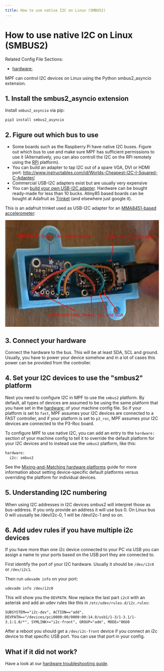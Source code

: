```yaml
---
title: How to use native I2C on Linux (SMBUS2)
---
```


# How to use native I2C on Linux (SMBUS2)


Related Config File Sections:

* [hardware:](../config/hardware.md)

MPF can control I2C devices on Linux using the Python smbus2_asyncio
extension.

## 1. Install the smbus2_asyncio extension

Install `smbus2_asyncio` via pip:

    pip3 install smbus2_asyncio

## 2. Figure out which bus to use

* Some boards such as the Raspberry Pi have native I2C buses. Figure
    out which bus to use and make sure MPF has sufficient permissions to
    use it (Alternatively, you can also controll the I2C on the RPi
    remotely using the [RPi](rpi.md) platform).
* You can build an adapter to tap I2C out of a spare VGA, DVI or HDMI
    port:
    <http://www.instructables.com/id/Worlds-Cheapest-I2C-I-Squared-C-Adapter/>
* Commercial USB-I2C adapters exist but are usually very expensive
* You can [build your own USB-I2C
    adapter](https://github.com/harbaum/I2C-Tiny-USB). Hardware can be
    bought ready-made for less than 10 bucks. Atiny85 based boards can
    be bought at Adafruit as
    [Trinket](https://www.adafruit.com/product/1501) (and elsewhere just
    google it).

This is an adafruit trinket used as USB-I2C adapter for an
[MMA8451-based accelerometer](mma8451.md):

![image](/hardware/images/mma8451-i2c-usb-accelerometer.jpg)

## 3. Connect your hardware

Connect the hardware to the bus. This will be at least SDA, SCL and
ground. Usually, you have to power your device somehow and in a lot of
cases this power can be provided from the controller.

## 4. Set your I2C devices to use the "smbus2" platform

Next you need to configure I2C in MPF to use the `smbus2` platform. By
default, all types of devices are assumed to be using the same platform
that you have set in the [hardware:](../config/hardware.md) of your machine config file. So if your platform is set to
`fast`, MPF assumes your I2C devices are connected to a FAST controller,
and if your platform is set to `p3_roc`, MPF assumes your I2C devices
are connected to the P3-Roc board.

To configure MPF to use native I2C, you can add an entry to the
`hardware:` section of your machine config to tell it to override the
default platform for your I2C devices and to instead use the `smbus2`
platform, like this:

``` mpf-config
hardware:
  i2c: smbus2
```

See the [Mixing-and-Matching hardware platforms](platform.md) guide for
more information about setting device-specific default platforms versus
overriding the platform for individual devices.

## 5. Understanding I2C numbering

When using I2C addresses in I2C devices smbus2 will interpret those as
bus-address. If you only provide an address it will use bus 0. On Linux
bus 0 will ususally be /dev/i2c-0, 1 will be /dev/i2c-1 and so on.

## 6. Add udev rules if you have multiple i2c devices

If you have more than one i2c device connected to your PC via USB you
can assign a name to your ports based on the USB port they are connected
to.

First identify the port of your I2C hardware. Usually it should be
`/dev/i2c0` or `/dev/i2c1`.

Then run `udevadm info` on your port:

``` shell
udevadm info /dev/i2c0
```

This will show you the `DEVPATH`. Now replace the last part `i2cX` with
an asterisk and add an udev rules like this in
`/etc/udev/rules.d/i2c.rules`:

    SUBSYSTEM=="i2c-dev", ACTION=="add", DEVPATH=="/devices/pci0000:00/0000:00:14.0/usb1/1-3/1-3.1/1-3.1:1.0/*", SYMLINK+="i2c-front", GROUP="adm", MODE="0660

After a reboot you should get a `/dev/i2c-front` device if you connect
an i2c device to that specific USB port. You can use that port in your
config.

## What if it did not work?

Have a look at our
[hardware troubleshooting guide](troubleshooting_hardware.md).
